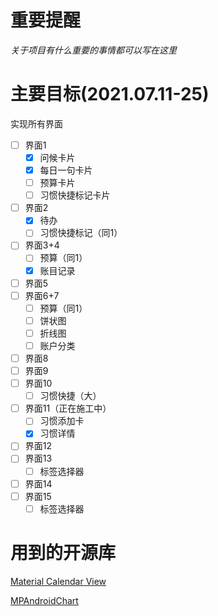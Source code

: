 # 重要提醒

*关于项目有什么重要的事情都可以写在这里*

# 主要目标(2021.07.11-25)

实现所有界面

- [ ] 界面1
    - [x] 问候卡片
    - [x] 每日一句卡片
    - [ ] 预算卡片
    - [ ] 习惯快捷标记卡片

- [ ] 界面2
    - [x] 待办
    - [ ] 习惯快捷标记（同1）

- [ ] 界面3+4
    - [ ] 预算（同1）
    - [x] 账目记录
- [ ] 界面5
- [ ] 界面6+7
    - [ ] 预算（同1）
    - [ ] 饼状图
    - [ ] 折线图
    - [ ] 账户分类
- [ ] 界面8
- [ ] 界面9
- [ ] 界面10
    - [ ] 习惯快捷（大）
- [ ] 界面11（正在施工中）
    - [ ] 习惯添加卡
    - [x] 习惯详情
- [ ] 界面12
- [ ] 界面13
    - [ ] 标签选择器
- [ ] 界面14
- [ ] 界面15
    - [ ] 标签选择器

# 用到的开源库

[Material Calendar View](https://github.com/prolificinteractive/material-calendarview)

[MPAndroidChart](https://github.com/PhilJay/MPAndroidChart)

